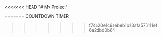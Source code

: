 <<<<<<< HEAD
"# My Project"


=======
COUNTDOWN TIMER
>>>>>>> f74a20e1c9aebeb1b23afa576111ef6a2dbd0b64
